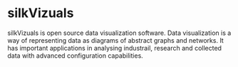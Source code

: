 # silkVizuals
silkVizuals is open source data visualization software. Data visualization is a way of representing data as diagrams of abstract graphs and networks. It has important applications in analysing industrail, research and collected data with advanced configuration capabilities.

